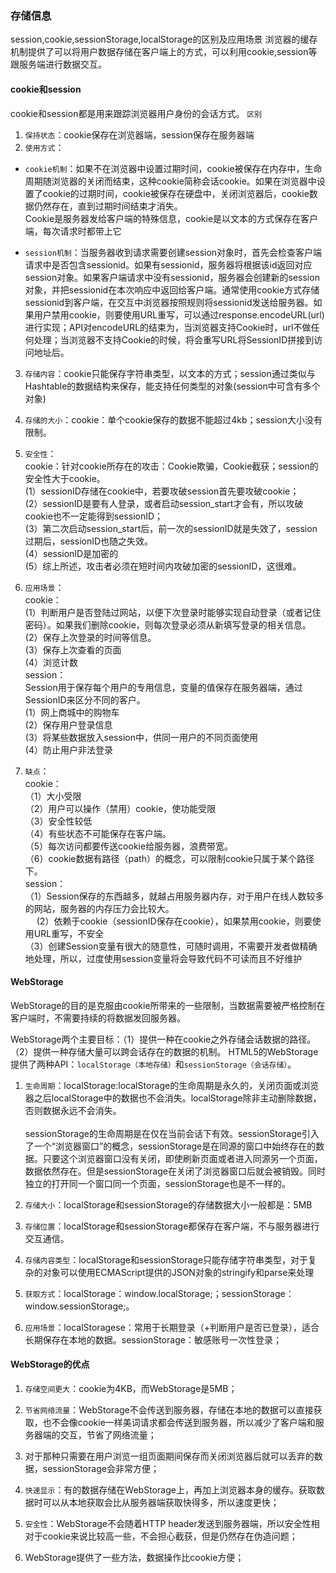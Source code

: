 ### 存储信息
session,cookie,sessionStorage,localStorage的区别及应用场景
浏览器的缓存机制提供了可以将用户数据存储在客户端上的方式，可以利用cookie,session等跟服务端进行数据交互。

#### cookie和session
cookie和session都是用来跟踪浏览器用户身份的会话方式。
`区别`
1. `保持状态`：cookie保存在浏览器端，session保存在服务器端
2. `使用方式`：
* `cookie机制`：如果不在浏览器中设置过期时间，cookie被保存在内存中，生命周期随浏览器的关闭而结束，这种cookie简称会话cookie。如果在浏览器中设置了cookie的过期时间，cookie被保存在硬盘中，关闭浏览器后，cookie数据仍然存在，直到过期时间结束才消失。<br>
Cookie是服务器发给客户端的特殊信息，cookie是以文本的方式保存在客户端，每次请求时都带上它

* `session机制`：当服务器收到请求需要创建session对象时，首先会检查客户端请求中是否包含sessionid。如果有sessionid，服务器将根据该id返回对应session对象。如果客户端请求中没有sessionid，服务器会创建新的session对象，并把sessionid在本次响应中返回给客户端。通常使用cookie方式存储sessionid到客户端，在交互中浏览器按照规则将sessionid发送给服务器。如果用户禁用cookie，则要使用URL重写，可以通过response.encodeURL(url) 进行实现；API对encodeURL的结束为，当浏览器支持Cookie时，url不做任何处理；当浏览器不支持Cookie的时候，将会重写URL将SessionID拼接到访问地址后。

3. `存储内容`：cookie只能保存字符串类型，以文本的方式；session通过类似与Hashtable的数据结构来保存，能支持任何类型的对象(session中可含有多个对象)

4. `存储的大小`：cookie：单个cookie保存的数据不能超过4kb；session大小没有限制。

5. `安全性`：<br>
cookie：针对cookie所存在的攻击：Cookie欺骗，Cookie截获；session的安全性大于cookie。<br>
  (1）sessionID存储在cookie中，若要攻破session首先要攻破cookie；<br>
  (2）sessionID是要有人登录，或者启动session_start才会有，所以攻破cookie也不一定能得到sessionID；<br>
  (3）第二次启动session_start后，前一次的sessionID就是失效了，session过期后，sessionID也随之失效。<br>
  (4）sessionID是加密的<br>
  (5）综上所述，攻击者必须在短时间内攻破加密的sessionID，这很难。<br>

6. `应用场景`：<br>
cookie：<br>
  (1）判断用户是否登陆过网站，以便下次登录时能够实现自动登录（或者记住密码）。如果我们删除cookie，则每次登录必须从新填写登录的相关信息。<br>
  (2）保存上次登录的时间等信息。<br>
  (3）保存上次查看的页面<br>
  (4）浏览计数<br>
  session：<br>
  Session用于保存每个用户的专用信息，变量的值保存在服务器端，通过SessionID来区分不同的客户。<br>
  (1）网上商城中的购物车<br>
  (2）保存用户登录信息<br>
  (3）将某些数据放入session中，供同一用户的不同页面使用<br>
  (4）防止用户非法登录<br>

7. `缺点`：<br>
cookie：<br>
  （1）大小受限<br>
  （2）用户可以操作（禁用）cookie，使功能受限<br>
  （3）安全性较低<br>
  （4）有些状态不可能保存在客户端。<br>
  （5）每次访问都要传送cookie给服务器，浪费带宽。<br>
  （6）cookie数据有路径（path）的概念，可以限制cookie只属于某个路径下。<br>
   session：<br>
  （1）Session保存的东西越多，就越占用服务器内存，对于用户在线人数较多的网站，服务器的内存压力会比较大。<br>
　 (2）依赖于cookie（sessionID保存在cookie），如果禁用cookie，则要使用URL重写，不安全<br>
  （3）创建Session变量有很大的随意性，可随时调用，不需要开发者做精确地处理，所以，过度使用session变量将会导致代码不可读而且不好维护<br>

#### WebStorage
WebStorage的目的是克服由cookie所带来的一些限制，当数据需要被严格控制在客户端时，不需要持续的将数据发回服务器。

WebStorage两个主要目标：（1）提供一种在cookie之外存储会话数据的路径。（2）提供一种存储大量可以跨会话存在的数据的机制。
HTML5的WebStorage提供了两种API：`localStorage（本地存储）`和`sessionStorage（会话存储）`。 


1. `生命周期`：localStorage:localStorage的生命周期是永久的，关闭页面或浏览器之后localStorage中的数据也不会消失。localStorage除非主动删除数据，否则数据永远不会消失。<br><br>
 sessionStorage的生命周期是在仅在当前会话下有效。sessionStorage引入了一个“浏览器窗口”的概念，sessionStorage是在同源的窗口中始终存在的数据。只要这个浏览器窗口没有关闭，即使刷新页面或者进入同源另一个页面，数据依然存在。但是sessionStorage在关闭了浏览器窗口后就会被销毁。同时独立的打开同一个窗口同一个页面，sessionStorage也是不一样的。

2. `存储大小`：localStorage和sessionStorage的存储数据大小一般都是：5MB

3. `存储位置`：localStorage和sessionStorage都保存在客户端，不与服务器进行交互通信。

4. `存储内容类型`：localStorage和sessionStorage只能存储字符串类型，对于复杂的对象可以使用ECMAScript提供的JSON对象的stringify和parse来处理

5. `获取方式`：localStorage：window.localStorage;；sessionStorage：window.sessionStorage;。

6. `应用场景`：localStoragese：常用于长期登录（+判断用户是否已登录），适合长期保存在本地的数据。sessionStorage：敏感账号一次性登录；

#### WebStorage的优点
1. `存储空间更大`：cookie为4KB，而WebStorage是5MB；

2. `节省网络流量`：WebStorage不会传送到服务器，存储在本地的数据可以直接获取，也不会像cookie一样美词请求都会传送到服务器，所以减少了客户端和服务器端的交互，节省了网络流量；

3. 对于那种只需要在用户浏览一组页面期间保存而关闭浏览器后就可以丢弃的数据，sessionStorage会非常方便；

4. `快速显示`：有的数据存储在WebStorage上，再加上浏览器本身的缓存。获取数据时可以从本地获取会比从服务器端获取快得多，所以速度更快；

5. `安全性`：WebStorage不会随着HTTP header发送到服务器端，所以安全性相对于cookie来说比较高一些，不会担心截获，但是仍然存在伪造问题；
6. WebStorage提供了一些方法，数据操作比cookie方便；